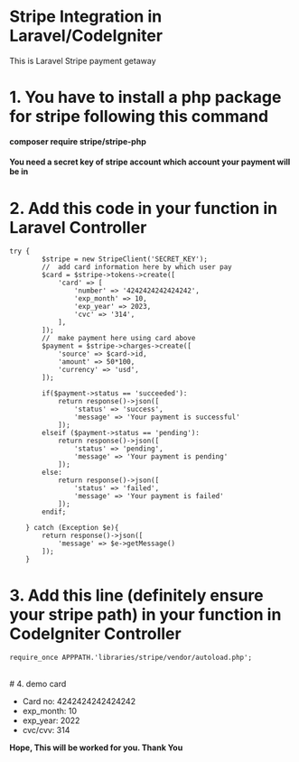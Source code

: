 # Stripe Integration in Laravel/CodeIgniter
This is Laravel Stripe payment getaway
# 1. You have to install a php package for stripe following this command 
<strong>composer require stripe/stripe-php</strong>

<h4>You need a <b>secret key</b> of stripe account which account your payment will be in</h4>

# 2. Add this code in your function in Laravel Controller
	try {
            $stripe = new StripeClient('SECRET_KEY');
            //  add card information here by which user pay
            $card = $stripe->tokens->create([
                'card' => [
                    'number' => '4242424242424242',
                    'exp_month' => 10,
                    'exp_year' => 2023,
                    'cvc' => '314',
                ],
            ]);
            //  make payment here using card above
            $payment = $stripe->charges->create([
                'source' => $card->id,
                'amount' => 50*100,
                'currency' => 'usd',
            ]);

            if($payment->status == 'succeeded'):
                return response()->json([
                    'status' => 'success',
                    'message' => 'Your payment is successful'
                ]);
            elseif ($payment->status == 'pending'):
                return response()->json([
                    'status' => 'pending',
                    'message' => 'Your payment is pending'
                ]);
            else:
                return response()->json([
                    'status' => 'failed',
                    'message' => 'Your payment is failed'
                ]);
            endif;

        } catch (Exception $e){
            return response()->json([
                'message' => $e->getMessage()
            ]);
        }
# 3. Add this line (definitely ensure your stripe path) in your function in CodeIgniter Controller    
    require_once APPPATH.'libraries/stripe/vendor/autoload.php';
 <br>   
# 4. demo card
<ul>
    <li>Card no: 4242424242424242</li>
    <li>exp_month: 10</li>
    <li>exp_year: 2022</li>
    <li>cvc/cvv: 314</li>
</ul>


<strong>Hope, This will be worked for you. Thank You</strong>
